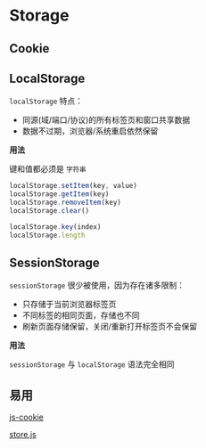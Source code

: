 # Storage

## Cookie

## LocalStorage

`localStorage` 特点：

- 同源(域/端口/协议)的所有标签页和窗口共享数据
- 数据不过期，浏览器/系统重启依然保留

**用法**

键和值都必须是 `字符串`

```js
localStorage.setItem(key, value)
localStorage.getItem(key)
localStorage.removeItem(key)
localStorage.clear()

localStorage.key(index)
localStorage.length
```

## SessionStorage

`sessionStorage` 很少被使用，因为存在诸多限制：

- 只存储于当前浏览器标签页
- 不同标签的相同页面，存储也不同
- 刷新页面存储保留，关闭/重新打开标签页不会保留

**用法**

`sessionStorage` 与 `localStorage` 语法完全相同

## 易用

[js-cookie](https://github.com/js-cookie/js-cookie)

[store.js](https://github.com/marcuswestin/store.js)
